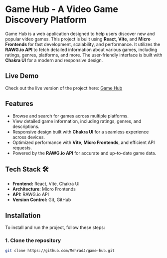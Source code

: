 # Game Hub - A Video Game Discovery Platform

Game Hub is a web application designed to help users discover new and popular video games. This project is built using **React**, **Vite**, and **Micro Frontends** for fast development, scalability, and performance. It utilizes the **RAWG.io API** to fetch detailed information about various games, including ratings, genres, platforms, and more. The user-friendly interface is built with **Chakra UI** for a modern and responsive design.

## Live Demo

Check out the live version of the project here: [Game Hub](https://mehradj.github.io/game-hub/)

## Features

- Browse and search for games across multiple platforms.
- View detailed game information, including ratings, genres, and descriptions.
- Responsive design built with **Chakra UI** for a seamless experience across devices.
- Optimized performance with **Vite**, **Micro Frontends**, and efficient API requests.
- Powered by the **RAWG.io API** for accurate and up-to-date game data.

## Tech Stack 🛠️

- **Frontend:** React, Vite, Chakra UI
- **Architecture:** Micro Frontends
- **API:** RAWG.io API
- **Version Control:** Git, GitHub

## Installation

To install and run the project, follow these steps:

### 1. Clone the repository

```bash
git clone https://github.com/MehradJ/game-hub.git
